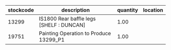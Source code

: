 |stockcode|description|quantity|location|
|---------|-----------|--------|--------|
|13299|IS1800 Rear baffle legs [SHELF : DUNCAN]|1.00||
|19751|Painting Operation to Produce 13299_P1|1.00||
